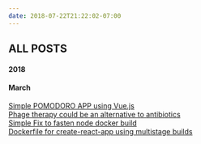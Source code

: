 ```yaml
---
date: 2018-07-22T21:22:02-07:00
---
```


## ALL POSTS

#### 2018
#### March
<a href="https://medium.com/tarkalabs-til/simple-pomodoro-app-using-vue-js-c203b71603a6"
  target="_blank">Simple POMODORO APP using Vue.js</a>
<br />
<a href="https://medium.com/@assortedPickle/phage-therapy-could-be-an-alternative-to-antibiotic-resistance-a3f290f39ed1"
  target="_blank">Phage therapy could be an alternative to antibiotics</a>
<br />
<a href="https://medium.com/tarkalabs-til/simple-fix-to-fasten-node-docker-builds-3719a7f43b32"
  target="_blank">Simple Fix to fasten node docker build</a>
<br />
<a href="https://medium.com/tarkalabs-til/dockerfile-for-create-react-app-using-multistage-builds-3868b4640e50"
  target="_blank">Dockerfile for create-react-app using multistage builds</a>
